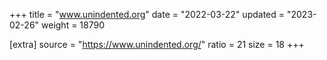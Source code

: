 +++
title = "www.unindented.org"
date = "2022-03-22"
updated = "2023-02-26"
weight = 18790

[extra]
source = "https://www.unindented.org/"
ratio = 21
size = 18
+++
